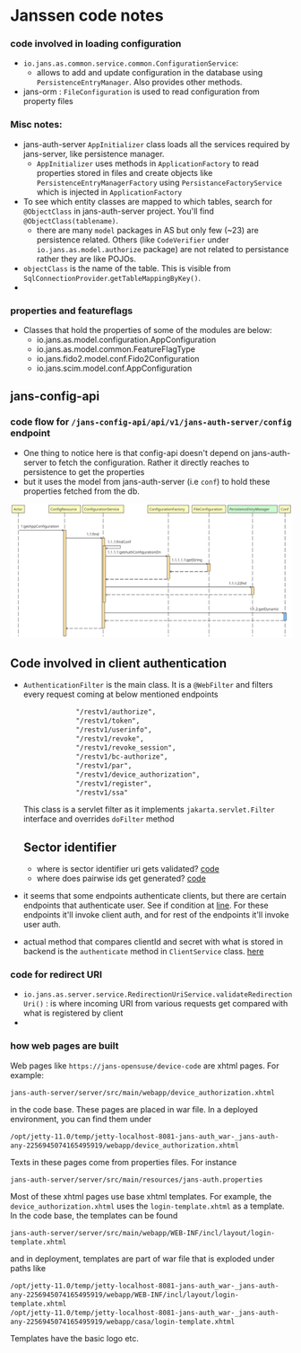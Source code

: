 # Janssen code notes

### code involved in loading configuration
- `io.jans.as.common.service.common.ConfigurationService`:
  - allows to add and update configuration in the database using `PersistenceEntryManager`. Also provides other methods.
- jans-orm : `FileConfiguration` is used to read configuration from property files

### Misc notes:

- jans-auth-server `AppInitializer` class loads all the services required by jans-server, like persistence manager.
  - `AppInitializer` uses methods in `ApplicationFactory` to read properties stored in files and create objects like `PersistenceEntryManagerFactory` using `PersistanceFactoryService` which is injected in `ApplicationFactory`
- To see which entity classes are mapped to which tables, search for `@ObjectClass` in jans-auth-server project. You'll find `@ObjectClass(tablename)`.
  - there are many `model` packages in AS but only few (~23) are persistence related. Others (like `CodeVerifier` under `io.jans.as.model.authorize` package) are not related to persistance rather they are like POJOs.
- `objectClass` is the name of the table. This is visible from `SqlConnectionProvider`.`getTableMappingByKey()`.
- 

### properties and featureflags

- Classes that hold the properties of some of the modules are below:
  - io.jans.as.model.configuration.AppConfiguration
  - io.jans.as.model.common.FeatureFlagType
  - io.jans.fido2.model.conf.Fido2Configuration
  - io.jans.scim.model.conf.AppConfiguration

## jans-config-api

### code flow for `/jans-config-api/api/v1/jans-auth-server/config` endpoint

- One thing to notice here is that config-api doesn't depend on jans-auth-server to fetch the configuration. Rather it directly reaches to persistence to get the properties
- but it uses the model from jans-auth-server (i.e `conf`) to hold these properties fetched from the db.

![](../../../images/janssen-code-notes/ConfigResource_getAppConfiguration.svg)


## Code involved in client authentication

- `AuthenticationFilter` is the main class. It is a `@WebFilter` and filters every request coming at below mentioned endpoints
   ```
                "/restv1/authorize",
                "/restv1/token",
                "/restv1/userinfo",
                "/restv1/revoke",
                "/restv1/revoke_session",
                "/restv1/bc-authorize",
                "/restv1/par",
                "/restv1/device_authorization",
                "/restv1/register",
                "/restv1/ssa"
   ```
   
   This class is a servlet filter as it implements `jakarta.servlet.Filter` interface and overrides `doFilter` method
   
  ## Sector identifier
  
  - where is sector identifier uri gets validated? [code](https://github.com/JanssenProject/jans/blob/79dcb60491ca8fd9685e68fb8d770aef3c7e89ad/jans-auth-server/server/src/main/java/io/jans/as/server/model/registration/RegisterParamsValidator.java#L326)
  - where does pairwise ids get generated? [code](https://github.com/JanssenProject/jans/blob/2f2f82c5febe6461c08162f9dbc66898535a4323/jans-auth-server/model/src/main/java/io/jans/as/model/util/SubjectIdentifierGenerator.java#L26)
 

   
 - it seems that some endpoints authenticate clients, but there are certain endpoints that authenticate user. See if condition at [line](https://github.com/JanssenProject/jans/blob/9c68f914e155de492e54121033c8f0ed45d66817/jans-auth-server/server/src/main/java/io/jans/as/server/auth/AuthenticationFilter.java#L383). For these endpoints it'll invoke client auth, and for rest of the endpoints it'll invoke user auth.
 - actual method that compares clientId and secret with what is stored in backend is the `authenticate` method in `ClientService` class. [here](https://github.com/JanssenProject/jans/blob/f793f92fa275da2e57b2302dcb5c6fdb27666e67/jans-auth-server/server/src/main/java/io/jans/as/server/service/ClientService.java#L106)

### code for redirect URI

- `io.jans.as.server.service.RedirectionUriService.validateRedirectionUri()` : is where incoming URI from various requests get compared with what is registered by client
- 

### how web pages are built 

Web pages like `https://jans-opensuse/device-code` are xhtml pages. For example: 
```
jans-auth-server/server/src/main/webapp/device_authorization.xhtml
```
in the code base.
These pages are placed in war file. In a deployed environment, you can find them under 
```
/opt/jetty-11.0/temp/jetty-localhost-8081-jans-auth_war-_jans-auth-any-2256945074165495919/webapp/device_authorization.xhtml
```
Texts in these pages come from properties files. For instance
```
jans-auth-server/server/src/main/resources/jans-auth.properties
```
Most of these xhtml pages use base xhtml templates. For example, the `device_authorization.xhtml` uses the `login-template.xhtml` as a template. In the code base, the templates can be found
```
jans-auth-server/server/src/main/webapp/WEB-INF/incl/layout/login-template.xhtml
```
and in deployment, templates are part of war file that is exploded under paths like
```
/opt/jetty-11.0/temp/jetty-localhost-8081-jans-auth_war-_jans-auth-any-2256945074165495919/webapp/WEB-INF/incl/layout/login-template.xhtml
/opt/jetty-11.0/temp/jetty-localhost-8081-jans-auth_war-_jans-auth-any-2256945074165495919/webapp/casa/login-template.xhtml
```
Templates have the basic logo etc.

